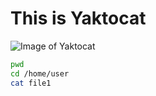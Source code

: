 # This is Yaktocat

![Image of Yaktocat](https://octodex.github.com/images/yaktocat.png)


``` bash
pwd
cd /home/user
cat file1
```
